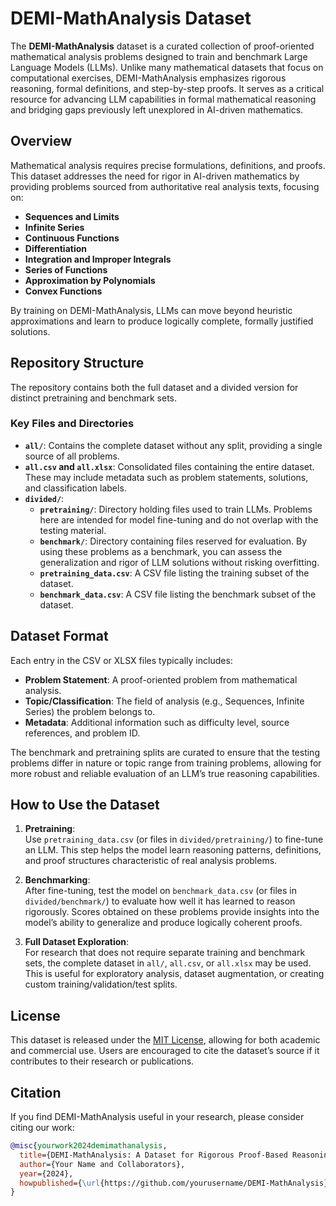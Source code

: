 # DEMI-MathAnalysis Dataset

The **DEMI-MathAnalysis** dataset is a curated collection of proof-oriented mathematical analysis problems designed to train and benchmark Large Language Models (LLMs). Unlike many mathematical datasets that focus on computational exercises, DEMI-MathAnalysis emphasizes rigorous reasoning, formal definitions, and step-by-step proofs. It serves as a critical resource for advancing LLM capabilities in formal mathematical reasoning and bridging gaps previously left unexplored in AI-driven mathematics.

## Overview

Mathematical analysis requires precise formulations, definitions, and proofs. This dataset addresses the need for rigor in AI-driven mathematics by providing problems sourced from authoritative real analysis texts, focusing on:

- **Sequences and Limits**
- **Infinite Series**
- **Continuous Functions**
- **Differentiation**
- **Integration and Improper Integrals**
- **Series of Functions**
- **Approximation by Polynomials**
- **Convex Functions**

By training on DEMI-MathAnalysis, LLMs can move beyond heuristic approximations and learn to produce logically complete, formally justified solutions.

## Repository Structure

The repository contains both the full dataset and a divided version for distinct pretraining and benchmark sets.


### Key Files and Directories

- **`all/`**: Contains the complete dataset without any split, providing a single source of all problems.
- **`all.csv` and `all.xlsx`**: Consolidated files containing the entire dataset. These may include metadata such as problem statements, solutions, and classification labels.
- **`divided/`**:  
  - **`pretraining/`**: Directory holding files used to train LLMs. Problems here are intended for model fine-tuning and do not overlap with the testing material.  
  - **`benchmark/`**: Directory containing files reserved for evaluation. By using these problems as a benchmark, you can assess the generalization and rigor of LLM solutions without risking overfitting.
  - **`pretraining_data.csv`**: A CSV file listing the training subset of the dataset.  
  - **`benchmark_data.csv`**: A CSV file listing the benchmark subset of the dataset.

## Dataset Format

Each entry in the CSV or XLSX files typically includes:
- **Problem Statement**: A proof-oriented problem from mathematical analysis.
- **Topic/Classification**: The field of analysis (e.g., Sequences, Infinite Series) the problem belongs to.
- **Metadata**: Additional information such as difficulty level, source references, and problem ID.
  
The benchmark and pretraining splits are curated to ensure that the testing problems differ in nature or topic range from training problems, allowing for more robust and reliable evaluation of an LLM’s true reasoning capabilities.

## How to Use the Dataset

1. **Pretraining**:  
   Use `pretraining_data.csv` (or files in `divided/pretraining/`) to fine-tune an LLM. This step helps the model learn reasoning patterns, definitions, and proof structures characteristic of real analysis problems.

2. **Benchmarking**:  
   After fine-tuning, test the model on `benchmark_data.csv` (or files in `divided/benchmark/`) to evaluate how well it has learned to reason rigorously. Scores obtained on these problems provide insights into the model’s ability to generalize and produce logically coherent proofs.

3. **Full Dataset Exploration**:  
   For research that does not require separate training and benchmark sets, the complete dataset in `all/`, `all.csv`, or `all.xlsx` may be used. This is useful for exploratory analysis, dataset augmentation, or creating custom training/validation/test splits.

## License

This dataset is released under the [MIT License](LICENSE), allowing for both academic and commercial use. Users are encouraged to cite the dataset’s source if it contributes to their research or publications.

## Citation

If you find DEMI-MathAnalysis useful in your research, please consider citing our work:

```bibtex
@misc{yourwork2024demimathanalysis,
  title={DEMI-MathAnalysis: A Dataset for Rigorous Proof-Based Reasoning in Mathematical Analysis},
  author={Your Name and Collaborators},
  year={2024},
  howpublished={\url{https://github.com/yourusername/DEMI-MathAnalysis}}
}
